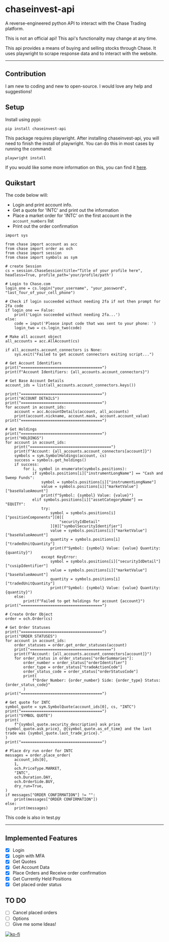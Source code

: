 # chaseinvest-api
 A reverse-engineered python API to interact with the Chase Trading platform.

 This is not an official api! This api's functionality may change at any time.

 This api provides a means of buying and selling stocks through Chase. It uses playwright to scrape response data and to interact with the website.

 ---

## Contribution
I am new to coding and new to open-source. I would love any help and suggestions!

## Setup
Install using pypi:
```
pip install chaseinvest-api
```
This package requires playwright. After installing chaseinvest-api, you will need to finish the install of playwright. You can do this in most cases by running the command:
```
playwright install
```
If you would like some more information on this, you can find it [here](https://playwright.dev/python/docs/intro).

## Quikstart
The code below will: 
- Login and print account info. 
- Get a quote for 'INTC' and print out the information
- Place a market order for 'INTC' on the first account in the `account_numbers` list
- Print out the order confirmation

```
import sys

from chase import account as acc
from chase import order as och
from chase import session
from chase import symbols as sym

# create Session
cs = session.ChaseSession(title="Title of your profile here", headless=True, profile_path='your/profile/path')

# Login to Chase.com
login_one = cs.login("your_username", "your_password", "last_four_of_your_cell_phone")

# Check if login succeeded without needing 2fa if not then prompt for 2fa code
if login_one == False:
    print('Login succeeded without needing 2fa...')
else:
    code = input('Please input code that was sent to your phone: ')
    login_two = cs.login_two(code)

# Make all account object
all_accounts = acc.AllAccount(cs)

if all_accounts.account_connectors is None:
    sys.exit("Failed to get account connectors exiting script...")

# Get Account Identifiers
print("====================================")
print(f"Account Identifiers: {all_accounts.account_connectors}")

# Get Base Account Details
account_ids = list(all_accounts.account_connectors.keys())

print("====================================")
print("ACCOUNT DETAILS")
print("====================================")
for account in account_ids:
    account = acc.AccountDetails(account, all_accounts)
    print(account.nickname, account.mask, account.account_value)
print("====================================")

# Get Holdings
print("====================================")
print("HOLDINGS")
for account in account_ids:
    print("====================================")
    print(f"Account: {all_accounts.account_connectors[account]}")
    symbols = sym.SymbolHoldings(account, cs)
    success = symbols.get_holdings()
    if success:
        for i, symbol in enumerate(symbols.positions):
            if symbols.positions[i]["instrumentLongName"] == "Cash and Sweep Funds":
                symbol = symbols.positions[i]["instrumentLongName"]
                value = symbols.positions[i]["marketValue"]["baseValueAmount"]
                print(f"Symbol: {symbol} Value: {value}")
            elif symbols.positions[i]["assetCategoryName"] == "EQUITY":
                try:
                    symbol = symbols.positions[i]["positionComponents"][0][
                        "securityIdDetail"
                    ][0]["symbolSecurityIdentifier"]
                    value = symbols.positions[i]["marketValue"]["baseValueAmount"]
                    quantity = symbols.positions[i]["tradedUnitQuantity"]
                    print(f"Symbol: {symbol} Value: {value} Quantity: {quantity}")
                except KeyError:
                    symbol = symbols.positions[i]["securityIdDetail"]["cusipIdentifier"]
                    value = symbols.positions[i]["marketValue"]["baseValueAmount"]
                    quantity = symbols.positions[i]["tradedUnitQuantity"]
                    print(f"Symbol: {symbol} Value: {value} Quantity: {quantity}")
    else:
        print(f"Failed to get holdings for account {account}")
print("====================================")

# Create Order Object
order = och.Order(cs)

# Get Order Statuses
print("====================================")
print("ORDER STATUSES")
for account in account_ids:
    order_statuses = order.get_order_statuses(account)
    print("====================================")
    print(f"Account: {all_accounts.account_connectors[account]}")
    for order_status in order_statuses["orderSummaries"]:
        order_number = order_status["orderIdentifier"]
        order_type = order_status["tradeActionCode"]
        order_status_code = order_status["orderStatusCode"]
        print(
            f"Order Number: {order_number} Side: {order_type} Status: {order_status_code}"
        )
print("====================================")

# Get quote for INTC
symbol_quote = sym.SymbolQuote(account_ids[0], cs, "INTC")
print("====================================")
print("SYMBOL QUOTE")
print(
    f"{symbol_quote.security_description} ask price {symbol_quote.ask_price}, @{symbol_quote.as_of_time} and the last trade was {symbol_quote.last_trade_price}."
)
print("====================================")

# Place dry run order for INTC
messages = order.place_order(
    account_ids[0],
    1,
    och.PriceType.MARKET,
    "INTC",
    och.Duration.DAY,
    och.OrderSide.BUY,
    dry_run=True,
)
if messages["ORDER CONFIRMATION"] != "":
    print(messages["ORDER CONFIRMATION"])
else:
    print(messages)
```

This code is also in test.py

---

 ## Implemented Features
 - [x] Login
 - [x] Login with MFA
 - [x] Get Quotes
 - [x] Get Account Data
 - [x] Place Orders and Receive order confirmation
 - [x] Get Currently Held Positions
 - [x] Get placed order status

## TO DO
 - [ ] Cancel placed orders
 - [ ] Options
 - [ ] Give me some Ideas!

[![ko-fi](https://ko-fi.com/img/githubbutton_sm.svg)](https://ko-fi.com/O5O6PTOYG)  
